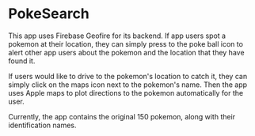 # PokeSearch

This app uses Firebase Geofire for its backend. If app users spot a pokemon at their location, they can simply press to the poke ball icon to alert other app users about the pokemon and the location that they have found it. 

If users would like to drive to the pokemon's location to catch it, they can simply click on the maps icon next to the pokemon's name. Then the app uses Apple maps to plot directions to the pokemon automatically for the user. 

Currently, the app contains the original 150 pokemon, along with their identification names.
